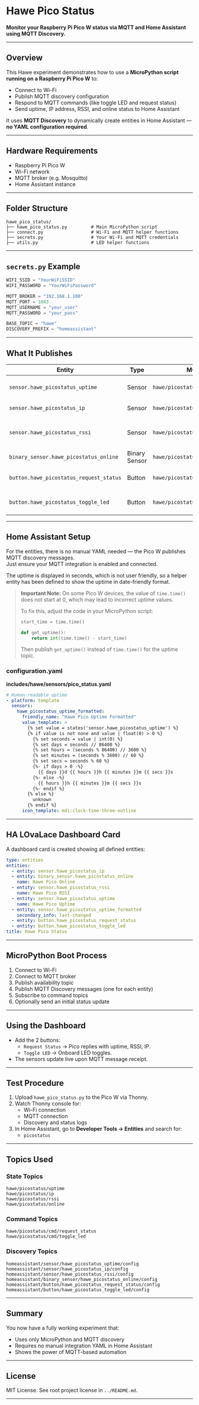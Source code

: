 # Hawe Pico Status

**Monitor your Raspberry Pi Pico W status via MQTT and Home Assistant using MQTT Discovery.**

---

## Overview

This Hawe experiment demonstrates how to use a **MicroPython script running on a Raspberry Pi Pico W** to:

- Connect to Wi-Fi
- Publish MQTT discovery configuration
- Respond to MQTT commands (like toggle LED and request status)
- Send uptime, IP address, RSSI, and online status to Home Assistant

It uses **MQTT Discovery** to dynamically create entities in Home Assistant — **no YAML configuration required**.

---

## Hardware Requirements

- Raspberry Pi Pico W
- Wi-Fi network
- MQTT broker (e.g. Mosquitto)
- Home Assistant instance

---

## Folder Structure

```
hawe_pico_status/
├── hawe_pico_status.py         # Main MicroPython script
├── connect.py                  # Wi-Fi and MQTT helper functions
├── secrets.py                  # Your Wi-Fi and MQTT credentials
├── utils.py                    # LED helper functions
```

---

## `secrets.py` Example

```python
WIFI_SSID = "YourWiFiSSID"
WIFI_PASSWORD = "YourWiFiPassword"

MQTT_BROKER = "192.168.1.100"
MQTT_PORT = 1883
MQTT_USERNAME = "your_user"
MQTT_PASSWORD = "your_pass"

BASE_TOPIC = "hawe"
DISCOVERY_PREFIX = "homeassistant"
```

---

## What It Publishes

| Entity                                  | Type          | MQTT Topic                           | Purpose                     |
| --------------------------------------- | ------------- | ------------------------------------ | --------------------------- |
| `sensor.hawe_picostatus_uptime`         | Sensor        | `hawe/picostatus/uptime`             | Time since boot             |
| `sensor.hawe_picostatus_ip`             | Sensor        | `hawe/picostatus/ip`                 | IP address                  |
| `sensor.hawe_picostatus_rssi`           | Sensor        | `hawe/picostatus/rssi`               | Wi-Fi signal strength (dBm) |
| `binary_sensor.hawe_picostatus_online`  | Binary Sensor | `hawe/picostatus/online`             | Online status               |
| `button.hawe_picostatus_request_status` | Button        | `hawe/picostatus/cmd/request_status` | Request status update       |
| `button.hawe_picostatus_toggle_led`     | Button        | `hawe/picostatus/cmd/toggle_led`     | Toggle onboard LED          |

---

## Home Assistant Setup

For the entities, there is no manual YAML needed — the Pico W publishes MQTT discovery messages.\
Just ensure your MQTT integration is enabled and connected.

The uptime is displayed in seconds, which is not user friendly, so a helper entity has been defined to show the uptime in date-friendly format.

> **Important Note:**
> On some Pico W devices, the value of `time.time()` does not start at 0, which may lead to incorrect uptime values.
>
> To fix this, adjust the code in your MicroPython script:
>
> ```python
> start_time = time.time()
>
> def get_uptime():
>     return int(time.time() - start_time)
> ```
>
> Then publish `get_uptime()` instead of `time.time()` for the uptime topic.

### configuration.yaml

**includes/hawe/sensors/pico_status.yaml**

```yaml
# Human-readable uptime
- platform: template
  sensors:
    hawe_picostatus_uptime_formatted:
      friendly_name: "Hawe Pico Uptime Formatted"
      value_template: >
        {% set value = states('sensor.hawe_picostatus_uptime') %}
        {% if value is not none and value | float(0) > 0 %}
          {% set seconds = value | int(0) %}
          {% set days = seconds // 86400 %}
          {% set hours = (seconds % 86400) // 3600 %}
          {% set minutes = (seconds % 3600) // 60 %}
          {% set secs = seconds % 60 %}
          {%- if days > 0 -%}
            {{ days }}d {{ hours }}h {{ minutes }}m {{ secs }}s
          {%- else -%}
            {{ hours }}h {{ minutes }}m {{ secs }}s
          {%- endif %}
        {% else %}
          unknown
        {% endif %}
      icon_template: mdi:clock-time-three-outline
```

---

## HA LOvaLace Dashboard Card

A dashboard card is created showing all defined entities:

```yaml
type: entities
entities:
  - entity: sensor.hawe_picostatus_ip
  - entity: binary_sensor.hawe_picostatus_online
    name: Hawe Pico Online
  - entity: sensor.hawe_picostatus_rssi
    name: Hawe Pico RSSI
  - entity: sensor.hawe_picostatus_uptime
    name: Hawe Pico Uptime
  - entity: sensor.hawe_picostatus_uptime_formatted
    secondary_info: last-changed
  - entity: button.hawe_picostatus_request_status
  - entity: button.hawe_picostatus_toggle_led
title: Hawe Pico Status
```

---

## MicroPython Boot Process

1. Connect to Wi-Fi
2. Connect to MQTT broker
3. Publish availability topic
4. Publish MQTT Discovery messages (one for each entity)
5. Subscribe to command topics
6. Optionally send an initial status update

---

## Using the Dashboard

- Add the 2 buttons:
  - `Request Status` → Pico replies with uptime, RSSI, IP.
  - `Toggle LED` → Onboard LED toggles.
- The sensors update live upon MQTT message receipt.

---

## Test Procedure

1. Upload `hawe_pico_status.py` to the Pico W via Thonny.
2. Watch Thonny console for:
   - Wi-Fi connection
   - MQTT connection
   - Discovery and status logs
3. In Home Assistant, go to **Developer Tools → Entities** and search for:
   - `picostatus`

---

## Topics Used

### State Topics

```
hawe/picostatus/uptime
hawe/picostatus/ip
hawe/picostatus/rssi
hawe/picostatus/online
```

### Command Topics

```
hawe/picostatus/cmd/request_status
hawe/picostatus/cmd/toggle_led
```

### Discovery Topics

```
homeassistant/sensor/hawe_picostatus_uptime/config
homeassistant/sensor/hawe_picostatus_ip/config
homeassistant/sensor/hawe_picostatus_rssi/config
homeassistant/binary_sensor/hawe_picostatus_online/config
homeassistant/button/hawe_picostatus_request_status/config
homeassistant/button/hawe_picostatus_toggle_led/config
```

---

## Summary

You now have a fully working experiment that:

- Uses only MicroPython and MQTT discovery
- Requires no manual integration YAML in Home Assistant
- Shows the power of MQTT-based automation

---

## License

MIT License. See root project license in `../README.md`.

---

